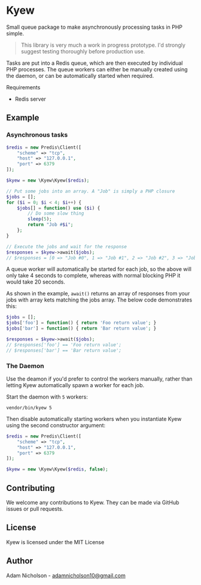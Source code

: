# Kyew

Small queue package to make asynchronously processing tasks in PHP simple.

> This library is very much a work in progress prototype. I'd strongly suggest testing thoroughly before production use.

Tasks are put into a Redis queue, which are then executed by individual PHP processes. The queue workers can either be manually created using the daemon, or can be automatically started when required.

Requirements

- Redis server

## Example

### Asynchronous tasks
```php
$redis = new Predis\Client([
    "scheme" => "tcp",
    "host" => "127.0.0.1",
    "port" => 6379
]);

$kyew = new \Kyew\Kyew($redis);

// Put some jobs into an array. A "Job" is simply a PHP closure
$jobs = [];
for ($i = 0; $i < 4; $i++) {
    $jobs[] = function() use ($i) {
        // Do some slow thing
        sleep(5);
        return "Job #$i";
    };
}

// Execute the jobs and wait for the response
$responses = $kyew->await($jobs);
// $responses = [0 => "Job #0", 1 => "Job #1", 2 => "Job #2", 3 => "Job #3"]
```
A queue worker will automatically be started for each job, so the above will only take 4 seconds to complete, whereas with normal blocking PHP it would take 20 seconds.

As shown in the example, `await()` returns an array of responses from your jobs with array kets matching the jobs array. The below code demonstrates this:

```php
$jobs = [];
$jobs['foo'] = function() { return 'Foo return value'; }
$jobs['bar'] = function() { return 'Bar return value'; }

$responses = $kyew->await($jobs);
// $responses['foo'] == 'Foo return value';
// $responses['bar'] == 'Bar return value';
```

### The Daemon
Use the deamon if you'd prefer to control the workers manually, rather than letting Kyew automatically spawn a worker for each job.

Start the daemon with `5` workers:

```
vendor/bin/kyew 5
```

Then disable automatically starting workers when you instantiate Kyew using the second constructor argument:

```php
$redis = new Predis\Client([
    "scheme" => "tcp",
    "host" => "127.0.0.1",
    "port" => 6379
]);

$kyew = new \Kyew\Kyew($redis, false);
```

## Contributing

We welcome any contributions to Kyew. They can be made via GitHub issues or pull requests.

## License

Kyew is licensed under the MIT License

## Author

Adam Nicholson - adamnicholson10@gmail.com
